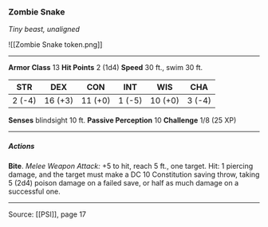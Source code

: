 ### Zombie Snake
_Tiny beast, unaligned_

![[Zombie Snake token.png]]




---

**Armor Class** 13
**Hit Points** 2 (1d4)
**Speed** 30 ft., swim 30 ft.

| STR     | DEX     | CON     | INT     | WIS     | CHA     |
|---------|---------|---------|---------|---------|---------|
| 2 (-4) | 16 (+3) | 11 (+0) | 1 (-5) | 10 (+0) | 3 (-4) |

**Senses** blindsight 10 ft.
**Passive Perception** 10
**Challenge** 1/8 (25 XP)

---

##### Actions
**Bite**. _Melee Weapon Attack:_ +5 to hit, reach 5 ft., one target. Hit: 1 piercing damage, and the target must make a DC 10 Constitution saving throw, taking 5 (2d4) poison damage on a failed save, or half as much damage on a successful one.


---

Source: [[PSI]], page 17